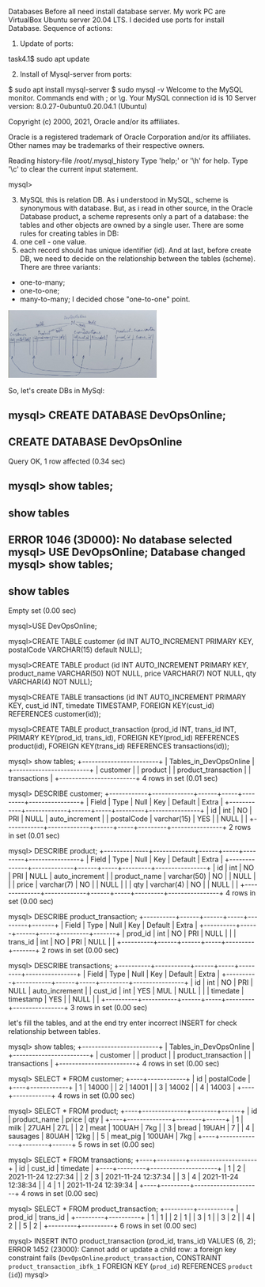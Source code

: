 Databases Before all need install database server. My work PC are VirtualBox Ubuntu server 20.04 LTS. I decided use ports for install Database. 
Sequence of actions:
1. Update of ports:

task4.1$ sudo apt update

2. Install of Mysql-server from ports:

$ sudo apt install mysql-server
$ sudo mysql -v
Welcome to the MySQL monitor.  Commands end with ; or \g.
Your MySQL connection id is 10
Server version: 8.0.27-0ubuntu0.20.04.1 (Ubuntu)

Copyright (c) 2000, 2021, Oracle and/or its affiliates.

Oracle is a registered trademark of Oracle Corporation and/or its
affiliates. Other names may be trademarks of their respective
owners.

Reading history-file /root/.mysql_history
Type 'help;' or '\h' for help. Type '\c' to clear the current input statement.

mysql>



3. MySQL this is relation DB. As i understood in MySQL, scheme is synonymous with database. But, as i read in other source, in the Oracle Database product, a scheme represents only a part of a database: the tables and other objects are owned by a single user.
There are some rules for creating tables in DB: 
1. one cell - one value. 
2. each record should has unique identifier (id).
And at last, before create DB, we need to decide on the relationship between the tables (scheme). 
There are three variants:
- one-to-many;
- one-to-one;
- many-to-many;
I decided chose "one-to-one" point.

<img src="https://github.com/SDenisko/DevOps_online_Chernigiv_2021Q4/blob/6bc50eb3fead23a5ed6b4d5c2a1043e72b706f3b/task4.1/images/scheme_db.jpg" width="300">

So, let's create DBs in MySql:

mysql> CREATE DATABASE DevOpsOnline;
--------------
CREATE DATABASE DevOpsOnline
--------------

Query OK, 1 row affected (0.34 sec)

mysql> show tables;
--------------
show tables
--------------

ERROR 1046 (3D000): No database selected
mysql> USE DevOpsOnline;
Database changed
mysql> show tables;
--------------
show tables
--------------

Empty set (0.00 sec)

mysql>USE DevOpsOnline;
 
mysql>CREATE TABLE customer (id INT AUTO_INCREMENT PRIMARY KEY, postalCode VARCHAR(15) default NULL);
 
mysql>CREATE TABLE product (id INT AUTO_INCREMENT PRIMARY KEY, product_name VARCHAR(50) NOT NULL, price VARCHAR(7) NOT NULL, qty VARCHAR(4) NOT NULL);
 
mysql>CREATE TABLE transactions (id INT AUTO_INCREMENT PRIMARY KEY, cust_id INT, timedate TIMESTAMP, FOREIGN KEY(cust_id) REFERENCES customer(id));
 
mysql>CREATE TABLE product_transaction (prod_id INT, trans_id INT, PRIMARY KEY(prod_id, trans_id), FOREIGN KEY(prod_id) REFERENCES product(id), FOREIGN KEY(trans_id) REFERENCES transactions(id));

mysql> show tables;
+------------------------+
| Tables_in_DevOpsOnline |
+------------------------+
| customer               |
| product                |
| product_transaction    |
| transactions           |
+------------------------+
4 rows in set (0.01 sec)

mysql> DESCRIBE customer;
+------------+-------------+------+-----+---------+----------------+
| Field      | Type        | Null | Key | Default | Extra          |
+------------+-------------+------+-----+---------+----------------+
| id         | int         | NO   | PRI | NULL    | auto_increment |
| postalCode | varchar(15) | YES  |     | NULL    |                |
+------------+-------------+------+-----+---------+----------------+
2 rows in set (0.01 sec)

mysql> DESCRIBE product;
+--------------+-------------+------+-----+---------+----------------+
| Field        | Type        | Null | Key | Default | Extra          |
+--------------+-------------+------+-----+---------+----------------+
| id           | int         | NO   | PRI | NULL    | auto_increment |
| product_name | varchar(50) | NO   |     | NULL    |                |
| price        | varchar(7)  | NO   |     | NULL    |                |
| qty          | varchar(4)  | NO   |     | NULL    |                |
+--------------+-------------+------+-----+---------+----------------+
4 rows in set (0.00 sec)

mysql> DESCRIBE product_transaction;
+----------+------+------+-----+---------+-------+
| Field    | Type | Null | Key | Default | Extra |
+----------+------+------+-----+---------+-------+
| prod_id  | int  | NO   | PRI | NULL    |       |
| trans_id | int  | NO   | PRI | NULL    |       |
+----------+------+------+-----+---------+-------+
2 rows in set (0.00 sec)

mysql> DESCRIBE transactions;
+----------+-----------+------+-----+---------+----------------+
| Field    | Type      | Null | Key | Default | Extra          |
+----------+-----------+------+-----+---------+----------------+
| id       | int       | NO   | PRI | NULL    | auto_increment |
| cust_id  | int       | YES  | MUL | NULL    |                |
| timedate | timestamp | YES  |     | NULL    |                |
+----------+-----------+------+-----+---------+----------------+
3 rows in set (0.00 sec)

let's fill the tables, and at the end try enter incorrect INSERT for check relationship between tables. 

mysql> show tables;
+------------------------+
| Tables_in_DevOpsOnline |
+------------------------+
| customer               |
| product                |
| product_transaction    |
| transactions           |
+------------------------+
4 rows in set (0.00 sec)

mysql> SELECT * FROM customer;
+----+------------+
| id | postalCode |
+----+------------+
|  1 | 14000      |
|  2 | 14001      |
|  3 | 14002      |
|  4 | 14003      |
+----+------------+
4 rows in set (0.00 sec)

mysql> SELECT * FROM product;
+----+--------------+--------+------+
| id | product_name | price  | qty  |
+----+--------------+--------+------+
|  1 | milk         | 27UAH  | 27L  |
|  2 | meat         | 100UAH | 7kg  |
|  3 | bread        | 19UAH  | 7    |
|  4 | sausages     | 80UAH  | 12kg |
|  5 | meat_pig     | 100UAH | 7kg  |
+----+--------------+--------+------+
5 rows in set (0.00 sec)

mysql> SELECT * FROM transactions;
+----+---------+---------------------+
| id | cust_id | timedate            |
+----+---------+---------------------+
|  1 |       2 | 2021-11-24 12:27:34 |
|  2 |       3 | 2021-11-24 12:37:34 |
|  3 |       4 | 2021-11-24 12:38:34 |
|  4 |       1 | 2021-11-24 12:39:34 |
+----+---------+---------------------+
4 rows in set (0.00 sec)

mysql> SELECT * FROM product_transaction;
+---------+----------+
| prod_id | trans_id |
+---------+----------+
|       1 |        1 |
|       2 |        1 |
|       3 |        1 |
|       3 |        2 |
|       4 |        2 |
|       5 |        2 |
+---------+----------+
6 rows in set (0.00 sec)

mysql> INSERT INTO product_transaction (prod_id, trans_id) VALUES (6, 2);
ERROR 1452 (23000): Cannot add or update a child row: a foreign key constraint fails (`DevOpsOnline`.`product_transaction`, CONSTRAINT `product_transaction_ibfk_1` FOREIGN KEY (`prod_id`) REFERENCES `product` (`id`))
mysql>


